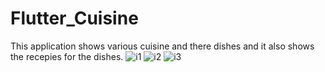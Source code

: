 # Flutter_Cuisine
This application shows various cuisine and there dishes and it also shows the recepies for the dishes.
![i1](https://user-images.githubusercontent.com/80668487/144710830-757b2b53-4ae3-4c96-b9a5-ec9e2cb41e5c.PNG)
![i2](https://user-images.githubusercontent.com/80668487/144710837-433968a9-ae22-4011-a153-4e8f5e2f3d38.PNG)
![i3](https://user-images.githubusercontent.com/80668487/144710839-c3d3d54d-1f1a-4b91-8c6e-d66839dc156c.PNG)
